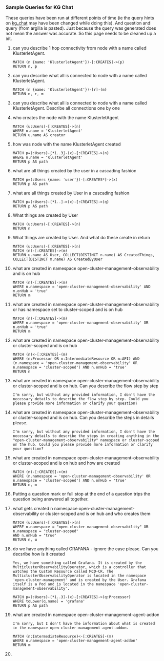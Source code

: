 ### Sample Queries for KG Chat

These queries have been run at different points of time (ie the query hints on [kg_chat](./src/kg_chat.py) may have been changed while doing this). And question and query (from argilla is pasted). Just because the query was generated does not mean the answer was accurate. So this page needs to be cleaned up a bit.

1. can you describe 1 hop connectivity from node with a name called KlusterletAgent.
    ```
    MATCH (n {name: 'KlusterletAgent'})-[:CREATES]->(p)
    RETURN n, p
    ```
1. can you describe what all is connected to node with a name called KlusterletAgent.
    ```
    MATCH (n {name: 'KlusterletAgent'})-[r]-(m)
    RETURN n, r, m
    ```
1. can you describe what all is connected to node with a name called KlusterletAgent. Describe all connections one by one
1. who creates the node with the name KlusterletAgent
    ```
    MATCH (u:Users)-[:CREATES]->(n)
    WHERE n.name = 'KlusterletAgent'
    RETURN u.name AS creator
    ```
1. how was node with the name KlusterletAgent created
    ```
    MATCH p=(:Users)-[*1..3]-(x)-[:CREATES]->(n)
    WHERE n.name = 'KlusterletAgent'
    RETURN p AS path
    ```
1. what are all things created by the user in a cascading fashion
    ```
    MATCH p=(:Users {name: 'user'})-[:CREATES*]->(x)
    RETURN p AS path
    ```
1. what are all things created by User in a cascading fashion
    ```
    MATCH p=(:Users)-[*1..]->(x)-[:CREATES]->(q)
    RETURN p AS path
    ```
1. What things are created by User
    ```
    MATCH (u:Users)-[:CREATES]->(n)
    RETURN n
    ``` 
1. What things are created by User. And what do these create in return
    ```
    MATCH (u:Users)-[:CREATES]->(n)
    MATCH (n)-[:CREATES]->(m)
    RETURN u.name AS User, COLLECT(DISTINCT n.name) AS CreatedThings, COLLECT(DISTINCT m.name) AS CreatedByUser
    ```   
1. what are created in namespace open-cluster-management-observability and is on hub
    ```
    MATCH (n)-[:CREATES]->(m)
    WHERE n.namespace = 'open-cluster-management-observability' AND m.onHub = 'true'
    RETURN m
    ```
1. what are created in namespace open-cluster-management-observability or has namespace set to cluster-scoped and is on hub
    ```
    MATCH (n)-[:CREATES]->(m)
    WHERE n.namespace = 'open-cluster-management-observability' OR n.onHub = 'true'
    RETURN m
    ```
1. what are created in namespace open-cluster-management-observability or cluster-scoped and is on hub
    ```
    MATCH (n)<-[:CREATES]-(m)
    WHERE (n:Processor OR n:IntermediateResource OR n:API) AND (n.namespace = 'open-cluster-management-observability' OR n.namespace = 'cluster-scoped') AND n.onHub = 'true'
    RETURN n
    ```

1. what are created in namespace open-cluster-management-observability or cluster-scoped and is on hub. Can you describe the flow step by step
    ```
    I'm sorry, but without any provided information, I don't have the necessary details to describe the flow step by step. Could you please provide more information or clarify your question?
    ```
1. what are created in namespace open-cluster-management-observability or cluster-scoped and is on hub. Can you describe the steps in details please.
    ```
    I'm sorry, but without any provided information, I don't have the necessary details to describe the steps in creating anything in the "open-cluster-management-observability" namespace or cluster-scoped on the hub. Could you please provide more information or clarify your question?
    ```
1. what are created in namespace open-cluster-management-observability or cluster-scoped and is on hub and how are created
    ```
    MATCH (n)-[:CREATES]->(m)
    WHERE (n.namespace = 'open-cluster-management-observability' OR n.namespace = 'cluster-scoped') AND n.onHub = 'true'
    RETURN n, m
    ```

1. Putting a question mark or full stop at the end of a question trips the question being answered all together.

1. what gets created n namespace open-cluster-management-observability or cluster-scoped and is on hub and who creates them
    ```
    MATCH (u:Users)-[:CREATES]->(n)
    WHERE n.namespace = "open-cluster-management-observability" OR n.namespace = "cluster-scoped"
    AND n.onHub = "true"
    RETURN n, u
    ```
1. do we have anything called GRAFANA - ignore the case please. Can you decsribe how is it created

    ```
    Yes, we have something called Grafana. It is created by the MulticlusterObservabilityOperator, which is a controller that watches the Custom Resource called MCO-CR. The MulticlusterObservabilityOperator is located in the namespace 'open-cluster-management' and is created by the User. Grafana itself is a Pod and is located in the namespace 'open-cluster-management-observability'.
    
    MATCH p=(:Users)-[*1..3]-(x)-[:CREATES]->(q:Processor)
    WHERE toLower(q.name) = 'grafana'
    RETURN p AS path
    ```
1. what are created in namespace open-cluster-management-agent-addon

    ```
    I'm sorry, but I don't have the information about what is created in the namespace open-cluster-management-agent-addon.

    MATCH (n:IntermediateResource)<-[:CREATES]-(m)
    WHERE n.namespace = 'open-cluster-management-agent-addon'
    RETURN m

    ```
1. 



